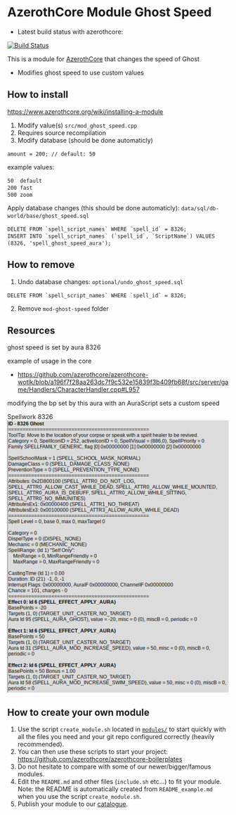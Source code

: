 
# AzerothCore Module Ghost Speed

- Latest build status with azerothcore:

[![Build Status](
https://github.com/sogladev/mod-ghost-speed/actions/workflows/core-build.yml/badge.svg?branch=master&event=push)](https://github.com/sogladev/mod-ghost-speed)

This is a module for [AzerothCore](http://www.azerothcore.org) that changes the speed of Ghost

- Modifies ghost speed to use custom values


## How to install
https://www.azerothcore.org/wiki/installing-a-module

1. Modify value(s) `src/mod_ghost_speed.cpp`
2. Requires source recompilation
3. Modify database (should be done automaticly)

```
amount = 200; // default: 50
```

example values:
```
50  default
200 fast
500 zoom
```

Apply database changes (this should be done automaticly): `data/sql/db-world/base/ghost_speed.sql`
```
DELETE FROM `spell_script_names` WHERE `spell_id` = 8326;
INSERT INTO `spell_script_names` (`spell_id`, `ScriptName`) VALUES (8326, 'spell_ghost_speed_aura');
```

## How to remove

1. Undo database changes: `optional/undo_ghost_speed.sql`
```
DELETE FROM `spell_script_names` WHERE `spell_id` = 8326;
```

2. Remove `mod-ghost-speed` folder

## Resources
ghost speed is set by aura 8326

example of usage in the core
- https://github.com/azerothcore/azerothcore-wotlk/blob/a196f7f28aa263dc7f9c532e15839f3b409fb68f/src/server/game/Handlers/CharacterHandler.cpp#L957

modifying the bp set by this aura with an AuraScript sets a custom speed

Spellwork 8326
![8326 spell info ](8326_ghost.png)


## How to create your own module

1. Use the script `create_module.sh` located in [`modules/`](https://github.com/azerothcore/azerothcore-wotlk/tree/master/modules) to start quickly with all the files you need and your git repo configured correctly (heavily recommended).
1. You can then use these scripts to start your project: https://github.com/azerothcore/azerothcore-boilerplates
1. Do not hesitate to compare with some of our newer/bigger/famous modules.
1. Edit the `README.md` and other files (`include.sh` etc...) to fit your module. Note: the README is automatically created from `README_example.md` when you use the script `create_module.sh`.
1. Publish your module to our [catalogue](https://github.com/azerothcore/modules-catalogue).

